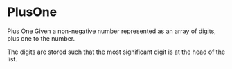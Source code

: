 PlusOne
=======

Plus One 
Given a non-negative number represented as an array of digits, plus one to the number.

The digits are stored such that the most significant digit is at the head of the list.
